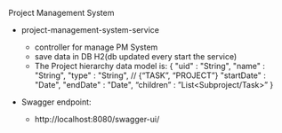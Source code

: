 Project Management System

- project-management-system-service
    - controller for manage PM System
    - save data in DB H2(db updated every start the service)
    - The Project hierarchy data model is:
        {
        "uid" : "String",
        "name" : "String",
        "type" : "String", // {“TASK”, “PROJECT”} 
        "startDate" : "Date",
        "endDate" : "Date",
        “children” : ”List<Subproject/Task>”
        }
      
- Swagger endpoint:
    - http://localhost:8080/swagger-ui/
